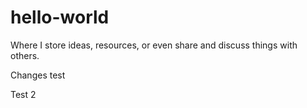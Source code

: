 # hello-world
Where I store ideas, resources, or even share and discuss things with others.


Changes test

Test 2
